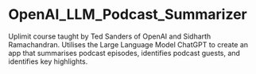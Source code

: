 # OpenAI_LLM_Podcast_Summarizer
Uplimit course taught by Ted Sanders of OpenAI and Sidharth Ramachandran. Utilises the Large Language Model ChatGPT to create an app that summarises podcast episodes, identifies podcast guests, and identifies key highlights.  
